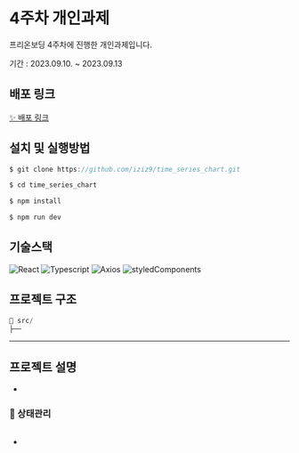 # 4주차 개인과제
프리온보딩 4주차에 진행한 개인과제입니다.

기간 : 2023.09.10. ~ 2023.09.13

## 배포 링크

[✨ 배포 링크]()


## 설치 및 실행방법

```js
$ git clone https://github.com/iziz9/time_series_chart.git

$ cd time_series_chart

$ npm install

$ npm run dev
```

## 기술스택

![React](https://img.shields.io/badge/ReactJS-61DAFB?style=for-the-badge&logo=React&logoColor=white)
![Typescript](https://img.shields.io/badge/Typescript-3178C6?style=for-the-badge&logo=Typescript&logoColor=white)
![Axios](https://img.shields.io/badge/Axios-5A29E4?style=for-the-badge&logo=Axios&logoColor=white)
![styledComponents](https://img.shields.io/badge/styledComponents-DB7093?style=for-the-badge&logo=styledComponents&logoColor=white)


## 프로젝트 구조

```js
📂 src/
├── 
```

---

## 프로젝트 설명
> 
- 

### 📌 상태관리

```js

```
- 